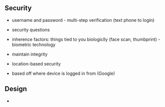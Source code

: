 ## Security
- username and password - multi-step verification (text phone to login)
- security questions
- inherence factors: things tied to you biologiclly (face scan, thumbprint) - biometric technology
- maintain integrity

- location-based security
- based off where device is logged in from (Google)

## Design
- 
